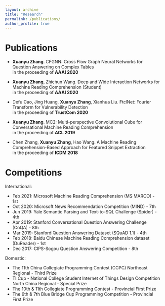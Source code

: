 ```yaml
---
layout: archive
title: "Research"
permalink: /publications/
author_profile: true
---
```

<!--
{% if author.googlescholar %}
  You can also find my articles on <u><a href="{{author.googlescholar}}">my Google Scholar profile</a>.</u>
{% endif %}

{% include base_path %}

{% for post in site.publications reversed %}
  {% include archive-single.html %}
{% endfor %}
-->

Publications
======
- **Xuanyu Zhang**. CFGNN: Cross Flow Graph Neural Networks for Question Answering on Complex Tables<br/>
in the proceeding of **AAAI 2020**

- **Xuanyu Zhang**, Zhichun Wang. Deep and Wide Interaction Networks for Machine Reading Comprehension (Student)<br/>
in the proceeding of **AAAI 2020**

- Defu Cao, Jing Huang, **Xuanyu Zhang**, Xianhua Liu. FtclNet: Fourier Transform for Vulnerability Detection<br/>
in the proceeding of **TrustCom 2020**

- **Xuanyu Zhang**. MC2: Multi-perspective Convolutional Cube for Conversational Machine Reading Comprehension<br/>
in the proceeding of **ACL 2019** 

- Chen Zhang, **Xuanyu Zhang**, Hao Wang. A Machine Reading Comprehension-Based Approach for Featured Snippet Extraction<br/>
in the proceeding of **ICDM 2018**

Competitions
======
International:
- Feb 2021: Microsoft Machine Reading Comprehension (MS MARCO) \- 1st
- Oct 2020: Microsoft News Recommendation Competition (MIND) \- 7th
- Jun 2019: Yale Semantic Parsing and Text-to-SQL Challenge (Spider) \- 4th
- Apr 2019: Stanford Conversational Question Answering Challenge (CoQA) \- 8th 
- Mar 2019: Stanford Question Answering Dataset (SQuAD 1.1) \- 4th 
- Feb 2018: Baidu Chinese Machine Reading Comprehension dataset (DuReader) \- 1st 
- Dec 2017: CIPS-Sogou Question Answering Competition \- 8th

Domestic:
- The 11th China Collegiate Programming Contest (CCPC) Northeast Regional \- Third Prize
- TI Cup - National College Student Internet of Things Design Competition North China Regional - Special Prize
- The 10th & 11th Collegiate Programming Contest \- Provincial First Prize
- The 6th & 7th Blue Bridge Cup Programming Competition \- Provincial First Prize
